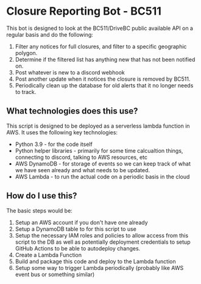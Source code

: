 # Closure Reporting Bot - BC511
This bot is designed to look at the BC511/DriveBC public available API on a regular basis and do the following:
1. Filter any notices for full closures, and filter to a specific geographic polygon.
2. Determine if the filtered list has anything new that has not been notified on.
3. Post whatever is new to a discord webhook
4. Post another update when it notices the closure is removed by BC511.
5. Periodically clean up the database for old alerts that it no longer needs to track.


## What technologies does this use?
This script is designed to be deployed as a serverless lambda function in AWS. It uses the following key technologies:
* Python 3.9 - for the code itself
* Python helper libraries - primarily for some time calcualtion things, connecting to discord, talking to AWS resources, etc
* AWS DynamoDB - for storage of events so we can keep track of what we have seen already and what needs to be updated.
* AWS Lambda - to run the actual code on a periodic basis in the cloud

## How do I use this?
The basic steps would be:
1. Setup an AWS account if you don't have one already
2. Setup a DynamoDB table to for this script to use
3. Setup the necessary IAM roles and policies to allow access from this script to the DB as well as potentially deployment credentials to setup GitHub Actions to be able to autodeploy changes.
4. Create a Lambda Function
5. Build and package this code and deploy to the Lambda function
6. Setup some way to trigger Lambda periodically (probably like AWS event bus or something similar)
